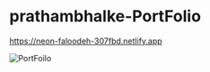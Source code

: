 # prathambhalke-PortFolio

https://neon-faloodeh-307fbd.netlify.app



![PortFoilo](https://user-images.githubusercontent.com/98319826/210537684-24dc13a0-9c88-4245-a699-a0bfc40f91f2.png)
